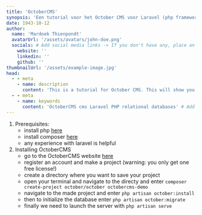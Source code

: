 ```yaml
---
title: 'OctoberCMS'
synopsis: 'Een tutorial voor het October CMS voor Laravel (php framework)'
date: 1943-10-12
author:
  name: 'Mardoek Thienpondt'
  avatarUrl: '/assets/avatars/john-doe.png'
  socials: # Add social media links -> If you don't have any, place an empty string ''
    website: ''
    linkedin: ''
    github: ''
thumbnailUrl: '/assets/example-image.jpg'
head:
  - - meta
    - name: description
      content: 'This is a tutorial for October CMS. This will show you the basics of October CMS.' # Add a description of the article
  - - meta
    - name: keywords
      content: 'OctoberCMS cms Laravel PHP relational databases' # Add keywords related to the article
---
```


1. Prerequisites:
   - install php [here](https://www.php.net/downloads.php)
   - install composer [here](https://getcomposer.org/download/)
   - any experience with laravel is helpful
2. Installing OctoberCMS
   - go to the OctoberCMS website [here](https://octobercms.com/)
   - register an account and make a project (warning: you only get one free license!)
   - create a directory where you want to save your project
   - open your terminal and navigate to the directy and enter `composer create-project october/october octobercms-demo`
   - navigate to the made project and enter `php artisan october:install`
   - then to initialize the database enter `php artisan october:migrate`
   - finally we need to launch the server with `php artisan serve`